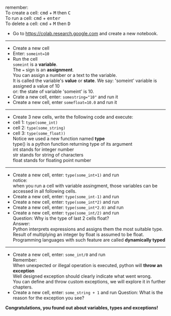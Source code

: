   remember:  
  To create a cell: <kbd>cmd</kbd> + <kbd>M</kbd> then <kbd>C</kbd>  
  To run a cell: <kbd>cmd</kbd> + <kbd>enter</kbd>  
  To delete a cell: <kbd>cmd</kbd> + <kbd>M</kbd> then <kbd>D</kbd>  
* Go to https://colab.research.google.com and create a new notebook.
---
* Create a new cell
* Enter: `someint=10`
* Run the cell    
  `someint` is a **variable**.  
  The `=` sign is an **assignment**.  
  You can assign a number or a text to the variable.  
  It is called the variable's **value** or **state**. 
  We say: 'someint' variable is assigned a value of 10  
  or: the state of variable 'someint' is 10.
* Crate a new cell, enter: `somestring="10"` and run it
* Create a new cell, enter `somefloat=10.0` and run it  
---
* Create 3 new cells, write the following code and execute:
* cell 1: `type(some_int)`
* cell 2: `type(some_string)`
* cell 3: `type(some_float))`  
  Notice we used a new function named **type**  
  type() is a python function returning type of its argument  
  int stands for integer number  
  str stands for string of characters  
  float stands for floating point number  
---
* Create a new cell, enter: `type(some_int+1)` and run  
  notice:  
  when you run a cell with variable assingment, those variables can be accessed in all following cells.
* Create a new cell, enter: `type(some_int-1)` and run  
* Create a new cell, enter: `type(some_int*2)` and run  
* Create a new cell, enter: `type(some_int*2.0)` and run  
* Create a new cell, enter: `type(some_int/2)` and run  
  Question: Why is the type of last 2 cells float?  
  Answer:  
  Python interprets expressions and assigns them the most suitable type.  
  Result of multiplying an integer by float is assumed to be float.
  Programming languages with such feature are called **dynamically typed**
---
* Create a new cell, enter: `some_int/0` and run  
  Remember:  
  When unexpected or illegal operation is executed, python will **throw an exception**  
  Well designed exception should clearly indicate what went wrong.  
  You can define and throw custom exceptions, we will explore it in further chapters.
* Create a new cell, enter: `some_string + 1` and run
  Question: What is the reason for the exception you see?

**Congratulations, you found out about variables, types and exceptions!**

    
